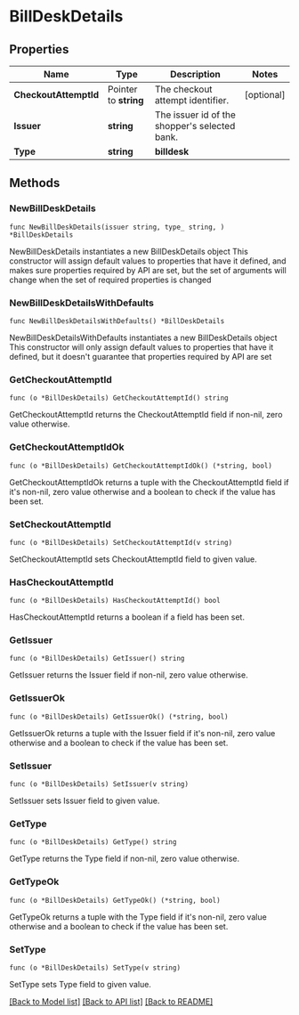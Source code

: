 # BillDeskDetails

## Properties

Name | Type | Description | Notes
------------ | ------------- | ------------- | -------------
**CheckoutAttemptId** | Pointer to **string** | The checkout attempt identifier. | [optional] 
**Issuer** | **string** | The issuer id of the shopper&#39;s selected bank. | 
**Type** | **string** | **billdesk** | 

## Methods

### NewBillDeskDetails

`func NewBillDeskDetails(issuer string, type_ string, ) *BillDeskDetails`

NewBillDeskDetails instantiates a new BillDeskDetails object
This constructor will assign default values to properties that have it defined,
and makes sure properties required by API are set, but the set of arguments
will change when the set of required properties is changed

### NewBillDeskDetailsWithDefaults

`func NewBillDeskDetailsWithDefaults() *BillDeskDetails`

NewBillDeskDetailsWithDefaults instantiates a new BillDeskDetails object
This constructor will only assign default values to properties that have it defined,
but it doesn't guarantee that properties required by API are set

### GetCheckoutAttemptId

`func (o *BillDeskDetails) GetCheckoutAttemptId() string`

GetCheckoutAttemptId returns the CheckoutAttemptId field if non-nil, zero value otherwise.

### GetCheckoutAttemptIdOk

`func (o *BillDeskDetails) GetCheckoutAttemptIdOk() (*string, bool)`

GetCheckoutAttemptIdOk returns a tuple with the CheckoutAttemptId field if it's non-nil, zero value otherwise
and a boolean to check if the value has been set.

### SetCheckoutAttemptId

`func (o *BillDeskDetails) SetCheckoutAttemptId(v string)`

SetCheckoutAttemptId sets CheckoutAttemptId field to given value.

### HasCheckoutAttemptId

`func (o *BillDeskDetails) HasCheckoutAttemptId() bool`

HasCheckoutAttemptId returns a boolean if a field has been set.

### GetIssuer

`func (o *BillDeskDetails) GetIssuer() string`

GetIssuer returns the Issuer field if non-nil, zero value otherwise.

### GetIssuerOk

`func (o *BillDeskDetails) GetIssuerOk() (*string, bool)`

GetIssuerOk returns a tuple with the Issuer field if it's non-nil, zero value otherwise
and a boolean to check if the value has been set.

### SetIssuer

`func (o *BillDeskDetails) SetIssuer(v string)`

SetIssuer sets Issuer field to given value.


### GetType

`func (o *BillDeskDetails) GetType() string`

GetType returns the Type field if non-nil, zero value otherwise.

### GetTypeOk

`func (o *BillDeskDetails) GetTypeOk() (*string, bool)`

GetTypeOk returns a tuple with the Type field if it's non-nil, zero value otherwise
and a boolean to check if the value has been set.

### SetType

`func (o *BillDeskDetails) SetType(v string)`

SetType sets Type field to given value.



[[Back to Model list]](../README.md#documentation-for-models) [[Back to API list]](../README.md#documentation-for-api-endpoints) [[Back to README]](../README.md)


